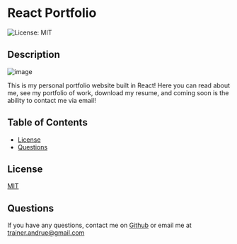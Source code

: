  # React Portfolio

  ![License: MIT](https://img.shields.io/badge/License-MIT-yellow.svg)

  ## Description
  ![image]((image.png))

 This is my personal portfolio website built in React! Here you can read about me, see my portfolio of work, download my resume, and coming soon is the ability to contact me via email!


  ## Table of Contents
  - [License](#license)
  - [Questions](#questions)


 ## License
 [MIT](https://opensource.org/licenses/MIT)

  ## Questions
  If you have any questions, contact me on [Github](https://github.com/AndrueGage/) or email me at trainer.andrue@gmail.com